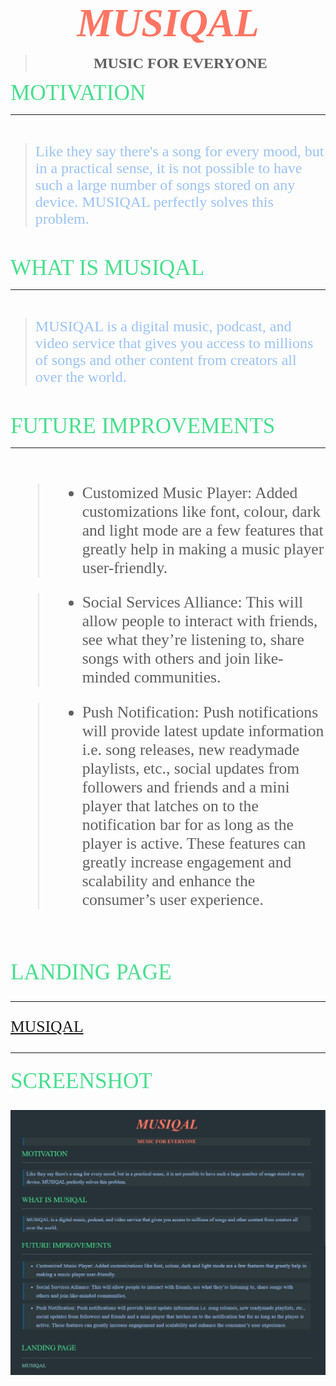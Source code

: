 
<div align="center" style="color: #FF7563" >

<span style= "font-size:4rem;font-family: 'Times New Roman'">*__MUSIQAL__*</span>

><span style= "font-size:1.5rem;font-family: 'Times New Roman'">__MUSIC FOR EVERYONE__</span>

</div>

<span style= "color: #47DF8D; font-size:2.2rem; font-family: 'Times New Roman'">MOTIVATION</span>

---

<br>

> <span style= "color: #9AC2F2; font-size:1.5rem; font-family: 'Times New Roman'">Like they say there's a song for every mood, but in a practical sense, it is not possible to have such a large number of songs stored on any device. MUSIQAL perfectly solves this problem. </span>

<br>

<span style= "color: #47DF8D; font-size:2.2rem; font-family: 'Times New Roman'">WHAT IS MUSIQAL</span>

---
 <BR>

> <span style= "color: #9AC2F2; font-size:1.5rem; font-family: 'Times New Roman'">MUSIQAL is a digital music, podcast, and video service that gives you access to millions of songs and other content from creators all over the world.
</span>

<br> 

<span style= "color: #47DF8D; font-size:2.2rem; font-family: 'Times New Roman'">FUTURE IMPROVEMENTS</span>

---

<br>

<span style= "color: #9AC2F2; font-size:1.6rem; font-family: 'Times New Roman'">

> * Customized Music Player: Added customizations like font, colour, dark and light mode are a few features that greatly help in making a music player user-friendly.

> * Social Services Alliance: This will allow people to interact with friends, see what they’re listening to, share songs with others and join like-minded communities.

> * Push Notification: Push notifications will provide latest update information i.e. song releases, new readymade playlists, etc., social updates from followers and friends and a mini player that latches on to the notification bar for as long as the player is active. These features can greatly increase engagement and scalability and enhance the consumer’s user experience.

<br> 

<span style= "color: #47DF8D; font-size:2.2rem; font-family: 'Times New Roman'">LANDING PAGE </span>

---

[MUSIQAL](https://drive.google.com/file/d/1HlAXUA141ILgmg_-zkzHxdIgSpcsL1xl/view)

---
<span style= "color: #47DF8D; font-size:2.2rem; font-family: 'Times New Roman'"> SCREENSHOT </span>

![SAMPLE](musiqal-preview.jpg)